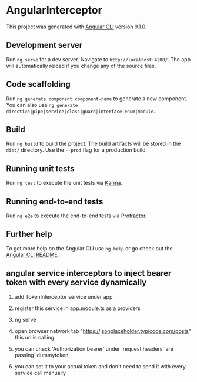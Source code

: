# AngularInterceptor

This project was generated with [Angular CLI](https://github.com/angular/angular-cli) version 9.1.0.

## Development server

Run `ng serve` for a dev server. Navigate to `http://localhost:4200/`. The app will automatically reload if you change any of the source files.

## Code scaffolding

Run `ng generate component component-name` to generate a new component. You can also use `ng generate directive|pipe|service|class|guard|interface|enum|module`.

## Build

Run `ng build` to build the project. The build artifacts will be stored in the `dist/` directory. Use the `--prod` flag for a production build.

## Running unit tests

Run `ng test` to execute the unit tests via [Karma](https://karma-runner.github.io).

## Running end-to-end tests

Run `ng e2e` to execute the end-to-end tests via [Protractor](http://www.protractortest.org/).

## Further help

To get more help on the Angular CLI use `ng help` or go check out the [Angular CLI README](https://github.com/angular/angular-cli/blob/master/README.md).


## angular service interceptors to inject bearer token with every service dynamically

1. add TokenInterceptor service under app

2. register this service in app.module.ts as a providers

3. ng serve

4. open browser network tab "https://jsonplaceholder.typicode.com/posts" this url is calling

5. you can check 'Authorization bearer' under 'request headers' are passing 'dummytoken'

6. you can set it to your actual token and don't need to send it with every service call manually
